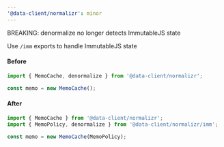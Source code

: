 ```yaml
---
'@data-client/normalizr': minor
---
```


BREAKING: denormalize no longer detects ImmutableJS state

Use `/imm` exports to handle ImmutableJS state

#### Before

```ts
import { MemoCache, denormalize } from '@data-client/normalizr';

const memo = new MemoCache();
```

#### After

```ts
import { MemoCache } from '@data-client/normalizr';
import { MemoPolicy, denormalize } from '@data-client/normalizr/imm';

const memo = new MemoCache(MemoPolicy);
```
